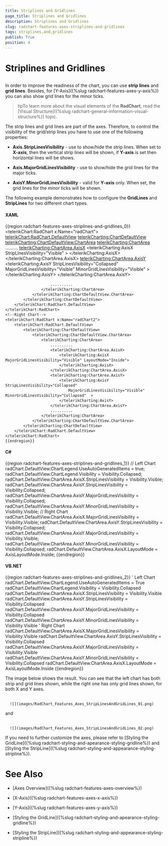 ```yaml
---
title: Striplines and Gridlines
page_title: Striplines and Gridlines
description: Striplines and Gridlines
slug: radchart-features-axes-striplines-and-gridlines
tags: striplines,and,gridlines
publish: True
position: 4
---
```


# Striplines and Gridlines



## 

In order to improve the readiness of the chart, you can use __strip lines__ and __grid lines__. Besides, for [Y-Axis]({%slug radchart-features-axes-y-axis%}) you can also show grid lines for the minor ticks.

>tipTo learn more about the visual elements of the __RadChart__, read the [Visual Structure]({%slug radchart-general-information-visual-structure%}) topic.

The strip lines and grid lines are part of the axes. Therefore, to control the visibility of the grid/strip lines you have to use one of the following properties:

* __Axis.StripLinesVisibility__ - use to show/hide the strip lines. When set to __X-axis__, then the vertical strip lines will be shown, if __Y-axis__ is set then horizontal lines will be shows. 


* __Axis.MajorGridLinesVisibility__ - use to show/hide the grid lines for the major ticks. 


* __AxisY.MinorGridLinesVisibility__ - valid for __Y-axis__ only. When set, the grid lines for the minor ticks will be shown.

The following example demonstrates how to configure the __GridLines__ and __StripLines__ for two different chart types.

#### __XAML__

{{region radchart-features-axes-striplines-and-gridlines_0}}
	<!--Left Chart-->
	<telerikChart:RadChart x:Name="radChart">
	    <telerikChart:RadChart.DefaultView>
	        <telerikCharting:ChartDefaultView>
	            <telerikCharting:ChartDefaultView.ChartArea>
	                <telerikCharting:ChartArea>
	                    ..........
	                    <telerikCharting:ChartArea.AxisX>
	                        <telerikCharting:AxisX StripLinesVisibility="Visible" >
	                        </telerikCharting:AxisX>
	                    </telerikCharting:ChartArea.AxisX>
	                    <telerikCharting:ChartArea.AxisY>
	                        <telerikCharting:AxisY StripLinesVisibility="Collapsed" 
	                            MajorGridLinesVisibility="Visible" MinorGridLinesVisibility="Visible"  >
	                        </telerikCharting:AxisY>
	                    </telerikCharting:ChartArea.AxisY>
	
	                    ..........
	                </telerikCharting:ChartArea>
	            </telerikCharting:ChartDefaultView.ChartArea>
	        </telerikCharting:ChartDefaultView>
	    </telerikChart:RadChart.DefaultView>
	</telerikChart:RadChart>
	<!--Right Chart-->
	<telerikChart:RadChart x:Name="radChart2">
	    <telerikChart:RadChart.DefaultView>
	        <telerikCharting:ChartDefaultView>
	            <telerikCharting:ChartDefaultView.ChartArea>
	                <telerikCharting:ChartArea>
	                    ..........
	                    <telerikCharting:ChartArea.AxisX>
	                        <telerikCharting:AxisX MajorGridLinesVisibility="Visible" LayoutMode="Inside">
	                        </telerikCharting:AxisX>
	                    </telerikCharting:ChartArea.AxisX>
	                    <telerikCharting:ChartArea.AxisY>
	                        <telerikCharting:AxisY StripLinesVisibility="Collapsed" 
	                            MajorGridLinesVisibility="Visible" MinorGridLinesVisibility="Collapsed"  >
	                        </telerikCharting:AxisY>
	                    </telerikCharting:ChartArea.AxisY>
	                    ..........
	                </telerikCharting:ChartArea>
	            </telerikCharting:ChartDefaultView.ChartArea>
	        </telerikCharting:ChartDefaultView>
	    </telerikChart:RadChart.DefaultView>
	</telerikChart:RadChart>
	{{endregion}}



#### __C#__

{{region radchart-features-axes-striplines-and-gridlines_1}}
	// Left Chart
	radChart.DefaultView.ChartLegend.UseAutoGeneratedItems = true;
	radChart.DefaultView.ChartLegend.Visibility = Visibility.Collapsed;
	radChart.DefaultView.ChartArea.AxisX.StripLinesVisibility = Visibility.Visible;
	radChart.DefaultView.ChartArea.AxisY.StripLinesVisibility = Visibility.Collapsed;
	radChart.DefaultView.ChartArea.AxisY.MajorGridLinesVisibility = Visibility.Collapsed;
	radChart.DefaultView.ChartArea.AxisY.MinorGridLinesVisibility = Visibility.Visible;
	// Right Chart
	radChart.DefaultView.ChartArea.AxisX.MajorGridLinesVisibility = Visibility.Visible;
	radChart.DefaultView.ChartArea.AxisY.StripLinesVisibility = Visibility.Collapsed;
	radChart.DefaultView.ChartArea.AxisY.MajorGridLinesVisibility = Visibility.Visible;
	radChart.DefaultView.ChartArea.AxisY.MinorGridLinesVisibility = Visibility.Collapsed;
	radChart.DefaultView.ChartArea.AxisX.LayoutMode = AxisLayoutMode.Inside;
	{{endregion}}



#### __VB.NET__

{{region radchart-features-axes-striplines-and-gridlines_2}}
	' Left Chart
	radChart.DefaultView.ChartLegend.UseAutoGeneratedItems = True
	radChart.DefaultView.ChartLegend.Visibility = Visibility.Collapsed
	radChart.DefaultView.ChartArea.AxisX.StripLinesVisibility = Visibility.Visible
	radChart.DefaultView.ChartArea.AxisY.StripLinesVisibility = Visibility.Collapsed
	radChart.DefaultView.ChartArea.AxisY.MajorGridLinesVisibility = Visibility.Collapsed
	radChart.DefaultView.ChartArea.AxisY.MinorGridLinesVisibility = Visibility.Visible
	' Right Chart
	radChart.DefaultView.ChartArea.AxisX.MajorGridLinesVisibility = Visibility.Visible
	radChart.DefaultView.ChartArea.AxisY.StripLinesVisibility = Visibility.Collapsed
	radChart.DefaultView.ChartArea.AxisY.MajorGridLinesVisibility = Visibility.Visible
	radChart.DefaultView.ChartArea.AxisY.MinorGridLinesVisibility = Visibility.Collapsed
	radChart.DefaultView.ChartArea.AxisX.LayoutMode = AxisLayoutMode.Inside
	{{endregion}}



The image below shows the result. You can see that the left chart has both strip and grid lines shown, while the right one has only grid lines shown, for both X and Y axes.




         
      ![](images/RadChart_Features_Axes_StripLinesAndGridLines_01.png)

and




         
      ![](images/RadChart_Features_Axes_StripLinesAndGridLines_02.png)

If you need to further customize the axes, please refer to [Styling the GridLine]({%slug radchart-styling-and-apearance-styling-gridline%}) and [Styling the StripLine]({%slug radchart-styling-and-appearance-styling-stripline%}).

# See Also

 * [Axes Overview]({%slug radchart-features-axes-overview%})

 * [X-Axis]({%slug radchart-features-axes-x-axis%})

 * [Y-Axis]({%slug radchart-features-axes-y-axis%})

 * [Styling the GridLine]({%slug radchart-styling-and-apearance-styling-gridline%})

 * [Styling the StripLine]({%slug radchart-styling-and-appearance-styling-stripline%})
